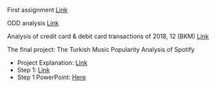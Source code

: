 First assignment [Link](mina_silahtaroglu_assignment1.html)


ODD analysis [Link](mina_odd.html)


Analysis of credit card & debit card transactions of 2018, 12 (BKM) [Link](mina_bkm.html)


The final project: The Turkish Music Popularity Analysis of Spotify
- Project Explanation: [Link](Spotify_Analysis.html)
- Step 1: [Link](Spotify_mina.html)
- Step 1 PowerPoint: [Here](Spotify_Mina_Umre)
